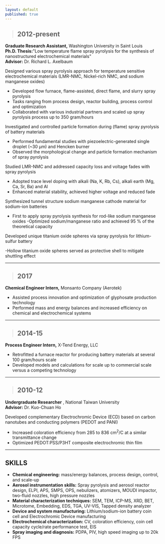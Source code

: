 ```yaml
---
layout: default
published: true
---
```


>## 2012-present
**Graduate Research Assistant,** Washington University in Saint Louis              
**Ph.D. Thesis:**&quot;Low temperature flame spray pyrolysis for the synthesis of nanostructured electrochemical materials&quot;  
**Advisor:** Dr. Richard L. Axelbaum

Designed various spray pyrolysis approach for temperature sensitive electrochemical materials (LMR-NMC, Nickel-rich NMC, and sodium manganese oxides)

- Developed flow furnace, flame-assisted, direct flame, and slurry spray pyrolysis
- Tasks ranging from process design, reactor building, process control and optimization
- Collaborated with various industrial partners and scaled up spray pyrolysis process up to 350 gram/hours

Investigated and controlled particle formation during (flame) spray pyrolysis of battery materials

- Performed fundamental studies with piezoelectric-generated single droplet (~30 µm) and Hencken burner
- Observed the morphological change and particle formation mechanism of spray pyrolysis

Studied LMR-NMC and addressed capacity loss and voltage fades with spray pyrolysis

- Adopted trace level doping with alkali (Na, K, Rb, Cs), alkali earth (Mg, Ca, Sr, Ba) and Al
- Enhanced material stability, achieved higher voltage and reduced fade

Synthesized tunnel structure sodium manganese cathode material for sodium-ion batteries

- First to apply spray pyrolysis synthesis for rod-like sodium manganese oxides
-Optimized sodium/manganese ratio and achieved 95 % of the theoretical capacity

Developed unique titanium oxide spheres via spray pyrolysis for lithium-sulfur battery

-Hollow titanium oxide spheres served as protective shell to mitigate shuttling effect

---
>## 2017
**Chemical Engineer Intern,** Monsanto Company (Aerotek)                       

- Assisted process innovation and optimization of glyphosate production technology
- Performed mass and energy balances and increased efficiency on chemical and electrochemical systems

---
>## 2014-15
**Process Engineer Intern,** X-Tend Energy, LLC                                       

- Retrofitted a furnace reactor for producing battery materials at several 100 gram/hours scale
- Developed models and calculations for scale up to commercial scale versus a competing technology

---
>## 2010-12
**Undergraduate Researcher** , National Taiwan University                             
**Advisor:** Dr. Kuo-Chuan Ho

Developed complementary Electrochromic Device (ECD) based on carbon nanotubes and conducting polymers (PEDOT and PANI)

- Increased coloration efficiency from 285 to 836 cm<sup>2</sup>/C at a similar transmittance change
- Optimized PEDOT:PSS/P3HT composite electrochromic thin film

---

## **SKILLS**

- **Chemical engineering:** mass/energy balances, process design, control, and scale-up
- **Aerosol instrumentation skills:** Spray pyrolysis and aerosol reactor design, ELPI, APS, SMPS, OPS, nebulizers, atomizers, MOUDI impactor, two-fluid nozzles, high pressure nozzles
- **Material characterization techniques:** SEM, TEM, ICP-MS, XRD, BET, Microtome, Embedding, EDS, TGA, UV-VIS, Tapped density analyzer
- **Device and system manufacturing:** Lithium/sodium-ion battery coin cell and Electrochromic Device manufacturing
- **Electrochemical characterization:** CV, coloration efficiency, coin cell capacity cycle/rate performance test, EIS
- **Spray imaging and diagnosis:** PDPA, PIV, high speed imaging up to 20k FPS
